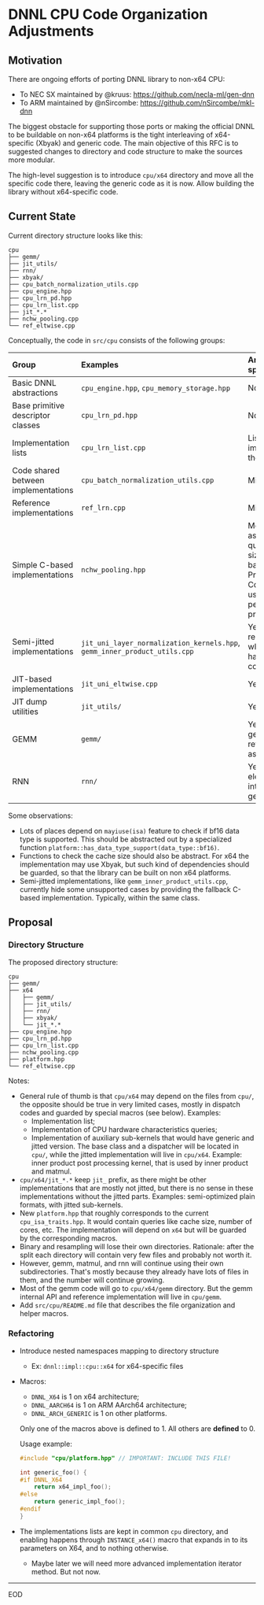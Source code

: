 # DNNL CPU Code Organization Adjustments

## Motivation

There are ongoing efforts of porting DNNL library to non-x64 CPU:
- To NEC SX maintained by @kruus: https://github.com/necla-ml/gen-dnn
- To ARM maintained by @nSircombe: https://github.com/nSircombe/mkl-dnn

The biggest obstacle for supporting those ports or making the official DNNL to
be buildable on non-x64 platforms is the tight interleaving of x64-specific
(Xbyak) and generic code. The main objective of this RFC is to suggested
changes to directory and code structure to make the sources more modular.

The high-level suggestion is to introduce `cpu/x64` directory and move all the
specific code there, leaving the generic code as it is now. Allow building the
library without x64-specific code.

## Current State

Current directory structure looks like this:

```
cpu
├── gemm/
├── jit_utils/
├── rnn/
├── xbyak/
├── cpu_batch_normalization_utils.cpp
├── cpu_engine.hpp
├── cpu_lrn_pd.hpp
├── cpu_lrn_list.cpp
├── jit_*.*
├── nchw_pooling.cpp
└── ref_eltwise.cpp
```

Conceptually, the code in `src/cpu` consists of the following groups:

| Group                               | Examples                                                                  | Any x64-specific code
| :--                                 | :--                                                                       | :--
| Basic DNNL abstractions             | `cpu_engine.hpp`, `cpu_memory_storage.hpp`                                | No
| Base primitive descriptor classes   | `cpu_lrn_pd.hpp`                                                          | No
| Implementation lists                | `cpu_lrn_list.cpp`                                                        | Listing the implementations themselves
| Code shared between implementations | `cpu_batch_normalization_utils.cpp`                                       | Minimal
| Reference implementations           | `ref_lrn.cpp`                                                             | Minimal
| Simple C-based implementations      | `nchw_pooling.hpp`                                                        | Moderate: same as above + querying cache sizes, gemm-based Inner Product and Convolutions use JIT to perform post-processing
| Semi-jitted implementations         | `jit_uni_layer_normalization_kernels.hpp`, `gemm_inner_product_utils.cpp` | Yes: a half fully relies on jit, while the other half is reference code
| JIT-based implementations           | `jit_uni_eltwise.cpp`                                                     | Yes
| JIT dump utilities                  | `jit_utils/`                                                              | Yes
| GEMM                                | `gemm/`                                                                   | Yes, but there is generic-reference code as well
| RNN                                 | `rnn/`                                                                    | Yes: jitted element-wise, int8 packed gemm

Some observations:
- Lots of places depend on `mayiuse(isa)` feature to check if bf16 data type is
  supported. This should be abstracted out by a specialized function
  `platform::has_data_type_support(data_type::bf16)`.
- Functions to check the cache size should also be abstract. For x64 the
  implementation may use Xbyak, but such kind of dependencies should be
  guarded, so that the library can be built on non x64 platforms.
- Semi-jitted implementations, like `gemm_inner_product_utils.cpp`, currently
  hide some unsupported cases by providing the fallback C-based implementation.
  Typically, within the same class.

## Proposal

### Directory Structure

The proposed directory structure:

```
cpu
├── gemm/
├── x64
│   ├── gemm/
│   ├── jit_utils/
│   ├── rnn/
│   ├── xbyak/
│   └── jit_*.*
├── cpu_engine.hpp
├── cpu_lrn_pd.hpp
├── cpu_lrn_list.cpp
├── nchw_pooling.cpp
├── platform.hpp
└── ref_eltwise.cpp
```

Notes:
- General rule of thumb is that `cpu/x64` may depend on the files from `cpu/`,
  the opposite should be true in very limited cases, mostly in dispatch codes
  and guarded by special macros (see below). Examples:
  - Implementation list;
  - Implementation of CPU hardware characteristics queries;
  - Implementation of auxiliary sub-kernels that would have generic and jitted
    version. The base class and a dispatcher will be located in `cpu/`, while
    the jitted implementation will live in `cpu/x64`. Example: inner product
    post processing kernel, that is used by inner product and matmul.
- `cpu/x64/jit_*.*` keep `jit_` prefix, as there might be other implementations
  that are mostly not jitted, but there is no sense in these implementations
  without the jitted parts. Examples: semi-optimized plain formats, with jitted
  sub-kernels.
- New `platform.hpp` that roughly corresponds to the current
  `cpu_isa_traits.hpp`. It would contain queries like cache size, number of
  cores, etc. The implementation will depend on `x64` but will be guarded by
  the corresponding macros.
- Binary and resampling will lose their own directories. Rationale: after the
  split each directory will contain very few files and probably not worth it.
- However, gemm, matmul, and rnn will continue using their own subdirectories.
  That's mostly because they already have lots of files in them, and the number
  will continue growing.
- Most of the gemm code will go to `cpu/x64/gemm` directory. But the gemm
  internal API and reference implementation will live in `cpu/gemm`.
- Add `src/cpu/README.md` file that describes the file organization and helper
  macros.

### Refactoring

- Introduce nested namespaces mapping to directory structure
    - Ex: `dnnl::impl::cpu::x64` for x64-specific files
- Macros:
    - `DNNL_X64` is 1 on x64 architecture;
    - `DNNL_AARCH64` is 1 on ARM AArch64 architecture;
    - `DNNL_ARCH_GENERIC` is 1 on other platforms.

    Only one of the macros above is defined to 1. All others are **defined** to
    0.

    Usage example:

    ``` cpp
    #include "cpu/platform.hpp" // IMPORTANT: INCLUDE THIS FILE!

    int generic_foo() {
    #if DNNL_X64
        return x64_impl_foo();
    #else
        return generic_impl_foo();
    #endif
    }
    ```

- The implementations lists are kept in common `cpu` directory, and enabling
  happens through `INSTANCE_x64()` macro that expands in to its parameters on
  X64, and to nothing otherwise.
  - Maybe later we will need more advanced implementation iterator method. But
    not now.

---

EOD
